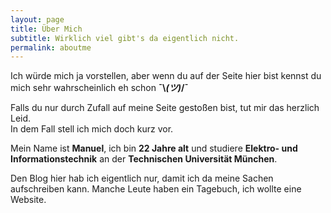 ```yaml
---
layout: page
title: Über Mich
subtitle: Wirklich viel gibt's da eigentlich nicht.
permalink: aboutme
---
```



Ich würde mich ja vorstellen, aber wenn du auf der Seite hier bist kennst du mich sehr wahrscheinlich eh schon  **¯\\_(ツ)_/¯**   

Falls du nur durch Zufall auf meine Seite gestoßen bist, tut mir das herzlich Leid.   
In dem Fall stell ich mich doch kurz vor.

Mein Name ist **Manuel**, ich bin **22 Jahre alt** und studiere **Elektro- und Informationstechnik** an der **Technischen Universität München**.

Den Blog hier hab ich eigentlich nur, damit ich da meine Sachen aufschreiben kann.
Manche Leute haben ein Tagebuch, ich wollte eine Website.


<!--
( ͡° ͜ʖ ͡°)

ヽ༼ຈل͜ຈ༽ﾉ

ಠ_ಠ

¯\(°_o)/¯

( ﾟдﾟ)

(≧▽≦)

 ´• ل •`

ʕ•ᴥ•ʔ

ᶘᵒᴥᵒᶅ

[̲̅$̲̅(̲̅ιοο̲̅)̲̅$̲̅]

凸-_-凸

(ㆁωㆁ*)

(^_^.)

(/◕ヮ◕)/

 (◉ω◉)

 ^오^

 (๑´ڡ`๑)

 (・∀・)

 ༼ ºلº ༽

 ლ(´ڡ`ლ)

 ヽ(^o^)丿

 ٩(♡ε♡ )۶

 (๑˃̵ᴗ˂̵)ﻭ

 (^o^)

 (✿◠‿◠)

 (-_-;)

 (ーー;)

 ('・ω・')

 (；･`д･´)

 (´-﹏-`；)

 m(_ _;)m

 (T_T)

 (｡ŏ﹏ŏ)

 ( ･ั﹏･ั)

 (¯―¯٥)

 (｡>﹏<｡)

 (ಥ﹏ಥ)

 ༼ಢ_ಢ༽

 'ㅅ'

 -ㅅ-

 (︶^︶)

 →_→

 (・へ・)

 (~_~メ)

 (ノಠ益ಠ)

 Ƹ̵̡Ӝ̵̨̄Ʒ

 ◕‿◕

 ó_ò

 ಠ_ಠ

 ┌∩┐(ಠ_ಠ)┌∩┐

 ( ಠل͟ಠ)

 ¯\_( ͡° ͜ʖ ͡°)_/¯

 ヽ༼ຈل͜ຈ༽ﾉ

 (┛◉Д◉)┛彡┻━┻

 ┻━┻︵ \(°□°)/ ︵ ┻━┻

 ┬─┬ノ( º _ ºノ)

-->